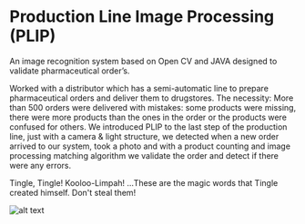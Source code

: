 Production Line Image Processing (PLIP)
======
An image recognition system based on Open CV and JAVA designed to validate pharmaceutical order’s. 

Worked with a distributor which has a semi-automatic line to prepare pharmaceutical orders and deliver them to drugstores.
The necessity: More than 500 orders were delivered with mistakes: some products were missing, there were more products than the ones in the order or the products were confused for others.
We introduced PLIP to the last step of the production line, just with a camera & light structure, we detected when a new order arrived to our system, took a photo and with a product counting and image processing matching algorithm we validate the order and detect if there were any errors.

Tingle, Tingle! Kooloo-Limpah! ...These are the magic words that Tingle created himself. Don't steal them!

![alt text](./tingle.jpg "Tingle")
